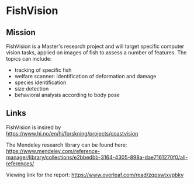 # FishVision

## Mission

FishVision is a Master's research project and will target specific computer vision tasks, applied on images of fish to assess a number of features.
The topics can include: 
* tracking of specific fish
* welfare scanner: identification of deformation and damage
* species identification
* size detection
* behavioral analysis according to body pose

## Links

FishVision is insired by https://www.hi.no/en/hi/forskning/projects/coastvision

The Mendeley research library can be found here: https://www.mendeley.com/reference-manager/library/collections/e2bbedbb-3164-4305-898a-dae7161270f0/all-references/

Viewing link for the report: https://www.overleaf.com/read/zqpswtxvpbky

